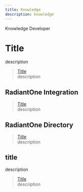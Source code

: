 ```yaml
---
title: Knowledge
description: knowledge
---
```


<tabs>
  <tablist>
    <tab>Knowledge</tab>
    <tab>Developer</tab>
  </tablist>

<tabpanels>
  <tabpanel>

# Title

description

<section>
  
  > [Title](folder/page)  
  > description

</section>

## RadiantOne Integration

<section>
  
  > [Title](folder/page)  
  > description
  
</section>

 
## RadiantOne Directory

<section>
  
  > [Title](folder/page)  
  > description
  
</section>

</tabpanel>

<tabpanel>

## title

description

<section>
  
  > [Title](folder/page)  
  > description
 
</section>

</tabpanel>

</tabpanels>
</tabs>
